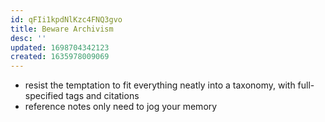 ```yaml
---
id: qFIi1kpdNlKzc4FNQ3gvo
title: Beware Archivism
desc: ''
updated: 1698704342123
created: 1635978009069
---
```



- resist the temptation to fit everything neatly into a taxonomy, with full-specified tags and citations
- reference notes only need to jog your memory
